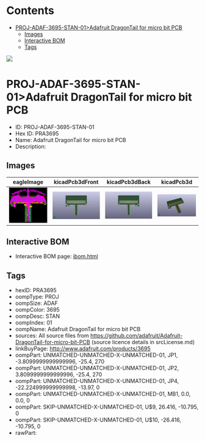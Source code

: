 



Contents
========

* [PROJ-ADAF-3695-STAN-01>Adafruit DragonTail for micro bit PCB](#proj-adaf-3695-stan-01adafruit-dragontail-for-micro-bit-pcb)
	* [Images](#images)
	* [Interactive BOM](#interactive-bom)
	* [Tags](#tags)
  
![][im]
# PROJ-ADAF-3695-STAN-01>Adafruit DragonTail for micro bit PCB

- ID: PROJ-ADAF-3695-STAN-01
- Hex ID: PRA3695
- Name: Adafruit DragonTail for micro bit PCB
- Description: 

## Images
  
  

|eagleImage|kicadPcb3dFront|kicadPcb3dBack|kicadPcb3d|
| :---: | :---: | :---: | :---: |
|[![eagleImage](eagleImage_140.png)](eagleImage_600.png)|[![kicadPcb3dFront](kicadPcb3dFront_140.png)](kicadPcb3dFront_600.png)|[![kicadPcb3dBack](kicadPcb3dBack_140.png)](kicadPcb3dBack_600.png)|[![kicadPcb3d](kicadPcb3d_140.png)](kicadPcb3d_600.png)|

## Interactive BOM

- Interactive BOM page: [ibom.html](kicad/bom/ibom.html)

## Tags

- hexID: PRA3695
- oompType: PROJ
- oompSize: ADAF
- oompColor: 3695
- oompDesc: STAN
- oompIndex: 01
- oompName: Adafruit DragonTail for micro bit PCB
- sources: All source files from https://github.com/adafruit/Adafruit-DragonTail-for-micro-bit-PCB (source licence details in srcLicense.md)
- linkBuyPage: http://www.adafruit.com/products/3695
- oompPart: UNMATCHED-UNMATCHED-X-UNMATCHED-01, JP1, -3.8099999999999996, -25.4, 270
- oompPart: UNMATCHED-UNMATCHED-X-UNMATCHED-01, JP2, 3.8099999999999996, -25.4, 270
- oompPart: UNMATCHED-UNMATCHED-X-UNMATCHED-01, JP4, -22.224999999999998, -13.97, 0
- oompPart: UNMATCHED-UNMATCHED-X-UNMATCHED-01, MB1, 0.0, 0.0, 0
- oompPart: SKIP-UNMATCHED-X-UNMATCHED-01, U$9, 26.416, -10.795, 0
- oompPart: SKIP-UNMATCHED-X-UNMATCHED-01, U$10, -26.416, -10.795, 0
- rawPart: 



[im]: kicadPcb3d_450.png
